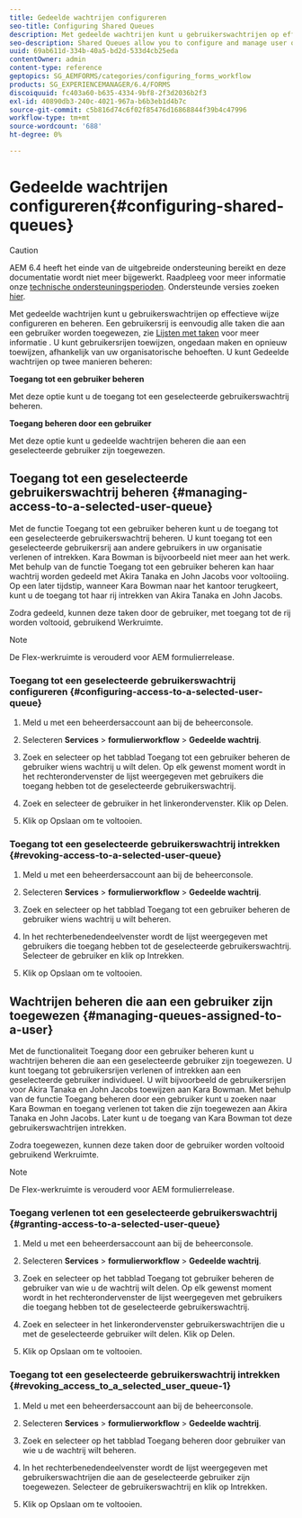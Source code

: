 ```yaml
---
title: Gedeelde wachtrijen configureren
seo-title: Configuring Shared Queues
description: Met gedeelde wachtrijen kunt u gebruikerswachtrijen op effectieve wijze configureren en beheren. Leer hoe te om gedeelde rijen te vormen.
seo-description: Shared Queues allow you to configure and manage user queues effectively. Learn how to configure shared queues.
uuid: 69ab611d-334b-40a5-bd2d-533d4cb25eda
contentOwner: admin
content-type: reference
geptopics: SG_AEMFORMS/categories/configuring_forms_workflow
products: SG_EXPERIENCEMANAGER/6.4/FORMS
discoiquuid: fc403a60-b635-4334-9bf8-2f3d2036b2f3
exl-id: 40890db3-240c-4021-967a-b6b3eb1d4b7c
source-git-commit: c5b816d74c6f02f85476d16868844f39b4c47996
workflow-type: tm+mt
source-wordcount: '688'
ht-degree: 0%

---
```


# Gedeelde wachtrijen configureren{#configuring-shared-queues}

>[!CAUTION]
>
>AEM 6.4 heeft het einde van de uitgebreide ondersteuning bereikt en deze documentatie wordt niet meer bijgewerkt. Raadpleeg voor meer informatie onze [technische ondersteuningsperioden](https://helpx.adobe.com/support/programs/eol-matrix.html). Ondersteunde versies zoeken [hier](https://experienceleague.adobe.com/docs/).

Met gedeelde wachtrijen kunt u gebruikerswachtrijen op effectieve wijze configureren en beheren. Een gebruikersrij is eenvoudig alle taken die aan een gebruiker worden toegewezen, zie [Lijsten met taken](https://help.adobe.com/en_US/livecycle/11.0/WorkspaceHelp/WS92d06802c76abadb-2b6ab502126beb6ba2f-7ffc.2.html) voor meer informatie . U kunt gebruikersrijen toewijzen, ongedaan maken en opnieuw toewijzen, afhankelijk van uw organisatorische behoeften. U kunt Gedeelde wachtrijen op twee manieren beheren:

**Toegang tot een gebruiker beheren**

Met deze optie kunt u de toegang tot een geselecteerde gebruikerswachtrij beheren.

**Toegang beheren door een gebruiker**

Met deze optie kunt u gedeelde wachtrijen beheren die aan een geselecteerde gebruiker zijn toegewezen.

## Toegang tot een geselecteerde gebruikerswachtrij beheren {#managing-access-to-a-selected-user-queue}

Met de functie Toegang tot een gebruiker beheren kunt u de toegang tot een geselecteerde gebruikerswachtrij beheren. U kunt toegang tot een geselecteerde gebruikersrij aan andere gebruikers in uw organisatie verlenen of intrekken. Kara Bowman is bijvoorbeeld niet meer aan het werk. Met behulp van de functie Toegang tot een gebruiker beheren kan haar wachtrij worden gedeeld met Akira Tanaka en John Jacobs voor voltooiing. Op een later tijdstip, wanneer Kara Bowman naar het kantoor terugkeert, kunt u de toegang tot haar rij intrekken van Akira Tanaka en John Jacobs.

Zodra gedeeld, kunnen deze taken door de gebruiker, met toegang tot de rij worden voltooid, gebruikend Werkruimte.

>[!NOTE]
>
>De Flex-werkruimte is verouderd voor AEM formulierrelease.

### Toegang tot een geselecteerde gebruikerswachtrij configureren {#configuring-access-to-a-selected-user-queue}

1. Meld u met een beheerdersaccount aan bij de beheerconsole.
1. Selecteren **Services** > **formulierworkflow** > **Gedeelde wachtrij**.

1. Zoek en selecteer op het tabblad Toegang tot een gebruiker beheren de gebruiker wiens wachtrij u wilt delen. Op elk gewenst moment wordt in het rechterondervenster de lijst weergegeven met gebruikers die toegang hebben tot de geselecteerde gebruikerswachtrij.
1. Zoek en selecteer de gebruiker in het linkerondervenster. Klik op Delen.
1. Klik op Opslaan om te voltooien.

### Toegang tot een geselecteerde gebruikerswachtrij intrekken {#revoking-access-to-a-selected-user-queue}

1. Meld u met een beheerdersaccount aan bij de beheerconsole.
1. Selecteren **Services** > **formulierworkflow** > **Gedeelde wachtrij**.

1. Zoek en selecteer op het tabblad Toegang tot een gebruiker beheren de gebruiker wiens wachtrij u wilt beheren.
1. In het rechterbenedendeelvenster wordt de lijst weergegeven met gebruikers die toegang hebben tot de geselecteerde gebruikerswachtrij. Selecteer de gebruiker en klik op Intrekken.
1. Klik op Opslaan om te voltooien.

## Wachtrijen beheren die aan een gebruiker zijn toegewezen {#managing-queues-assigned-to-a-user}

Met de functionaliteit Toegang door een gebruiker beheren kunt u wachtrijen beheren die aan een geselecteerde gebruiker zijn toegewezen. U kunt toegang tot gebruikersrijen verlenen of intrekken aan een geselecteerde gebruiker individueel. U wilt bijvoorbeeld de gebruikersrijen voor Akira Tanaka en John Jacobs toewijzen aan Kara Bowman. Met behulp van de functie Toegang beheren door een gebruiker kunt u zoeken naar Kara Bowman en toegang verlenen tot taken die zijn toegewezen aan Akira Tanaka en John Jacobs. Later kunt u de toegang van Kara Bowman tot deze gebruikerswachtrijen intrekken.

Zodra toegewezen, kunnen deze taken door de gebruiker worden voltooid gebruikend Werkruimte.

>[!NOTE]
>
>De Flex-werkruimte is verouderd voor AEM formulierrelease.

### Toegang verlenen tot een geselecteerde gebruikerswachtrij {#granting-access-to-a-selected-user-queue}

1. Meld u met een beheerdersaccount aan bij de beheerconsole.
1. Selecteren **Services** > **formulierworkflow** > **Gedeelde wachtrij**.

1. Zoek en selecteer op het tabblad Toegang tot gebruiker beheren de gebruiker van wie u de wachtrij wilt delen. Op elk gewenst moment wordt in het rechterondervenster de lijst weergegeven met gebruikers die toegang hebben tot de geselecteerde gebruikerswachtrij.
1. Zoek en selecteer in het linkerondervenster gebruikerswachtrijen die u met de geselecteerde gebruiker wilt delen. Klik op Delen.
1. Klik op Opslaan om te voltooien.

### Toegang tot een geselecteerde gebruikerswachtrij intrekken {#revoking_access_to_a_selected_user_queue-1}

1. Meld u met een beheerdersaccount aan bij de beheerconsole.
1. Selecteren **Services** > **formulierworkflow** > **Gedeelde wachtrij**.

1. Zoek en selecteer op het tabblad Toegang beheren door gebruiker van wie u de wachtrij wilt beheren.
1. In het rechterbenedendeelvenster wordt de lijst weergegeven met gebruikerswachtrijen die aan de geselecteerde gebruiker zijn toegewezen. Selecteer de gebruikerswachtrij en klik op Intrekken.
1. Klik op Opslaan om te voltooien.
